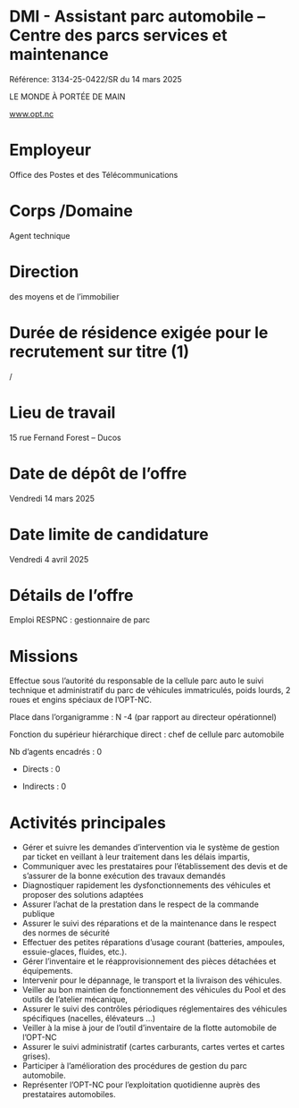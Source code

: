 # DMI - Assistant parc automobile – Centre des parcs services et maintenance

Référence: 3134-25-0422/SR du 14 mars 2025

LE MONDE À PORTÉE DE MAIN

www.opt.nc

# Employeur

Office des Postes et des Télécommunications

# Corps /Domaine

Agent technique

# Direction

des moyens et de l’immobilier

# Durée de résidence exigée pour le recrutement sur titre (1)

/

# Lieu de travail

15 rue Fernand Forest – Ducos

# Date de dépôt de l’offre

Vendredi 14 mars 2025

# Date limite de candidature

Vendredi 4 avril 2025

# Détails de l’offre

Emploi RESPNC : gestionnaire de parc

# Missions

Effectue sous l’autorité du responsable de la cellule parc auto le suivi technique et administratif du parc de véhicules immatriculés, poids lourds, 2 roues et engins spéciaux de l’OPT-NC.

Place dans l’organigramme : N -4 (par rapport au directeur opérationnel)

Fonction du supérieur hiérarchique direct : chef de cellule parc automobile

Nb d’agents encadrés : 0

- Directs : 0

- Indirects : 0

# Activités principales

- Gérer et suivre les demandes d’intervention via le système de gestion par ticket en veillant à leur traitement dans les délais impartis,
- Communiquer avec les prestataires pour l’établissement des devis et de s’assurer de la bonne exécution des travaux demandés
- Diagnostiquer rapidement les dysfonctionnements des véhicules et proposer des solutions adaptées
- Assurer l’achat de la prestation dans le respect de la commande publique
- Assurer le suivi des réparations et de la maintenance dans le respect des normes de sécurité
- Effectuer des petites réparations d’usage courant (batteries, ampoules, essuie-glaces, fluides, etc.).
- Gérer l’inventaire et le réapprovisionnement des pièces détachées et équipements.
- Intervenir pour le dépannage, le transport et la livraison des véhicules.
- Veiller au bon maintien de fonctionnement des véhicules du Pool et des outils de l’atelier mécanique,
- Assurer le suivi des contrôles périodiques réglementaires des véhicules spécifiques (nacelles, élévateurs …)
- Veiller à la mise à jour de l’outil d’inventaire de la flotte automobile de l’OPT-NC
- Assurer le suivi administratif (cartes carburants, cartes vertes et cartes grises).
- Participer à l’amélioration des procédures de gestion du parc automobile.
- Représenter l’OPT-NC pour l’exploitation quotidienne auprès des prestataires automobiles.